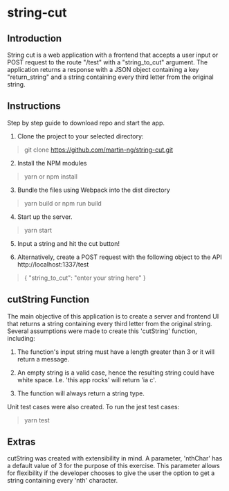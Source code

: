 # string-cut

## Introduction

String cut is a web application with a frontend that accepts a user input or POST request to the route "/test" with a "string_to_cut" argument. The application returns a response with a JSON object containing a key "return_string" and a string containing every third letter from the original string.

## Instructions

Step by step guide to download repo and start the app.

1. Clone the project to your selected directory:

> git clone https://github.com/martin-ng/string-cut.git

2. Install the NPM modules

> yarn or npm install

3. Bundle the files using Webpack into the dist directory

> yarn build or npm run build

4. Start up the server.

> yarn start

5. Input a string and hit the cut button!

6. Alternatively, create a POST request with the following object to the API http://localhost:1337/test

> {
    "string_to_cut": "enter your string here"
}

## cutString Function

The main objective of this application is to create a server and frontend UI that returns a string containing every third letter from the original string. Several assumptions were made to create this 'cutString' function, including:

1. The function's input string must have a length greater than 3 or it will return a message.

2. An empty string is a valid case, hence the resulting string could have white space. I.e. 'this app rocks' will return 'ia c'.

3. The function will always return a string type.

Unit test cases were also created. To run the jest test cases:

> yarn test

## Extras

cutString was created with extensibility in mind. A parameter, 'nthChar' has a default value of 3 for the purpose of this exercise. This parameter allows for flexibility if the developer chooses to give the user the option to get a string containing every 'nth' character.